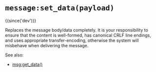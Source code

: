 # `message:set_data(payload)`

{{since('dev')}}

Replaces the message body/data completely.
It is your responsibility to ensure that the content is well-formed, has
canonical CRLF line endings, and uses appropriate transfer-encoding, otherwise
the system will misbehave when delivering the message.

See also:
* [msg:get_data()](get_data.md)
